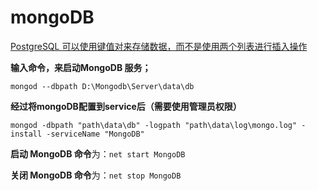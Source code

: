 # mongoDB

[PostgreSQL 可以使用键值对来存储数据，而不是使用两个列表进行插入操作](https://geek-docs.com/postgresql/postgresql-questions/256_postgresql_postgresql_insert_with_keyvalue_instead_of_two_lists.html)

**输入命令，来启动MongoDB 服务；**

```shell
mongod --dbpath D:\Mongodb\Server\data\db
```

**经过将mongoDB配置到service后（需要使用管理员权限）**

```shell
mongod -dbpath "path\data\db" -logpath "path\data\log\mongo.log" -install -serviceName "MongoDB"
```

**启动 MongoDB 命令**为：`net start MongoDB`

**关闭 MongoDB 命令**为：`net stop MongoDB`